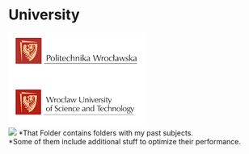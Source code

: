 # University 
![PWR](Images/PWR.png)  
<img src = "Images/xD.png" with ="100" height="10" > 
*That Folder contains folders with my past subjects.  
*Some of them include additional stuff to optimize their performance.  
